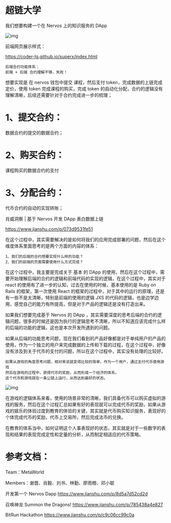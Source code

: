 # 超链大学

我们想要构建一个在 Nervos 上的知识服务的 DApp

![img](https://ws3.sinaimg.cn/large/006tNbRwgy1futz4lcxijj31eo0hgnpd.jpg)


前端网页展示样式：

https://coder-lg.github.io/superx/index.html

```
后端合约功能体系：
前端 + 后端 合约理解不够，失败！
```

想要实现是 在 nervos 钱包中提交 课程，然后支付 token，完成数据的上链完成定价，使用 token 完成课程的购买，完成 token 的自动化分配，合约的逻辑没有理解清晰，后续还需要针对于合约完成进一步的梳理；

# 1、提交合约：
数据合约的提交的数据合约；
# 2、购买合约：
课程购买的数据合约的支付
# 3、分配合约：
代币合约的自动的实现转账；



肖威洞察 | 基于 Nervos 开发 DApp 表白数据上链

https://www.jianshu.com/p/073d9531fe51


在这个过程中，其实需要解决的是如何将我们的应用完成部署的问题，然后在这个维度体系里面思考的是两个方面的内容的体系：

```
1、我们的后端的合约想要实现什么样的功能？
2、我们的前端的页面需要使用什么方式完成？
```

在这个过程中，我主要是完成关于 基本 的 DApp 的使用，然后在这个过程中，需要开始理解后端的合约的逻辑和前端代码的实现的逻辑，在这个过程中，其实对于 react 的使用有了进一步的认知，过去在使用的时候，基本使用的是 Ruby on Rails 的框架，第一次使用 React 的框架的过程中，对于其中的运行的原理，还是有一些不是太清晰，特别是前端的使用的逻辑 JXS 的代码的逻辑，也是边学边用，感觉自己的能力有所提高，但是对于产品的逻辑还是没有打造出来。

如果我们想要完成基于 Nervos 的 DApp ，其实需要深度的思考后端的合约的逻辑问题，很多的时候还是因为执行的逻辑思考不清晰，所以不知道应该完成什么样的后端的功能的逻辑，这也是本次开发所遇到的问题。

如果从后端的功能思考问题，现在我们看到的产品好像都是对于单纯用户的产品的使用，作为一个独立的用户来完成数据的上传和下载的过程，在这个过程中，好像没有涉及到关于代币的支付的问题，所以在这个过程中，其实没有处理的比较好。
```
如果从游戏的角度思考问题，相对来说就变得比较的简单，作为一个用户，通过支付代币使用游戏
然后在游戏的过程中，获得代币的奖励，从而形成一个经济的体系，
这个代币和游戏就在一条公链上运行，从而达到最好的状态。
```

![img](https://ws4.sinaimg.cn/large/006tNbRwgy1futzxy0asuj30vs0j6dgz.jpg)

在游戏的逻辑体系来看，使用的场景非常的清晰，我们具备代币可以购买虚拟的游戏的服务，然后在这个过程汇总如果有好的表现就可以完成代币的奖励，如果从游戏的娱乐的体验过度到教育的体验的关键，其实就是代币购买知识服务，表现好的个体完成代币的奖励，代币上交易所，然后完成法币的兑换。

在教育的体系当中，如何证明这个人事表现好的状态，其实就是对于一些数字的表现和结果的表现完成定性和定量的分析，从而制定相适应的代币策略。

# 参考文档：

Team：MetaWorld

Members：谢晋、肖毅、刘书、林勤、廖雨橙、邓小聪

开发第一个 Nervos Dapp
https://www.jianshu.com/p/8d5a7d52cd2d

召唤神龙 Summon the Dragons!
https://www.jianshu.com/p/785438a4e827

BitRun Hackathon
https://www.jianshu.com/p/c9c06cc99c0a
